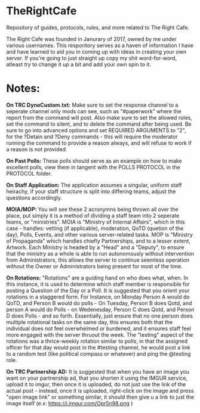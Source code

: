 # TheRightCafe
Repository of guides, protocols, rules, and more related to The Right Cafe.

The Right Cafe was founded in Janurary of 2017, owned by me under various usernames. This resporitory serves as a haven of information I have and have learned to aid you in coming up with ideas in creating your own server. If you're going to just straight up copy my shit word-for-word, atleast *try* to change it up a bit and add your own spin to it.

# Notes:

 **On TRC DynoCustom.txt:**
    Make sure to set the response channel to a seperate channel only mods can see, such as "#paperwork" where the report from the command will post. Also make sure to set the allowed roles, set the command to silent, and to delete the command after being used. Be sure to go into advanced options and set REQUIRED ARGUMENTS to "2", for the ?Detain and ?Deny commands - this will require the moderator running the command to provide a reason always, and will refuse to work if a reason is not provided.

 **On Past Polls:**
   These polls should serve as an example on how to make excellent polls, view them in tangent with the POLLS PROTOCOL in the PROTOCOL folder.

 **On Staff Application:**
   The application assumes a singular, uniform staff heirachy, if your staff structure is split into differing teams, adjust the questions accordingly.

 **MOIA/MOP:**
 You will see these 2 acronymns being thrown all over the place, put simply it is a method of dividing a staff team into 2 seperate teams, or "ministries". MOIA is "Ministry of Internal Affairs", which in this case - handles: vetting (if applicable), moderation, QoTD (quetion of the day), Polls, Events, and other various server-related tasks. MOP is "Ministry of Propaganda" which handles chiefly Partnerships, and to a lesser extent, Artwork. Each Ministry is headed by a "Head" and a "Deputy", to ensure that the ministry as a whole is able to run autonomously without intervention from Administrators, this allows the server to continue seemless operation without the Owner or Administrators being present for most of the time.

 **On Rotations:**
  "Rotations" are a guiding hand on who does what, when. In this instance, it is used to determine which staff member is responsible for posting a Question of the Day or a Poll. It is suggested that you orient your rotations in a staggered form. For Instance, on Monday Person A would do QoTD, and Person B would do polls - On Tuesday, Person B does Qotd, and person A would do Polls - on Wedenesday, Person C does Qotd, and Person D does Polls - and so forth. Essentially, just ensure that no one person does multiple rotational tasks on the same day, this ensures both that the individual does not feel overwhelmed or burdened, and it ensures staff feel more engaged with the server thruout the week. The "testing" aspect of the rotations was a thrice-weekly rotation similar to polls, in that the assigned officer for that day would post in the #testing channel, he would post a link to a random test (like political compass or whatever) and ping the @testing role.

 **On TRC Partnership AD:**
   It is suggested that when you have an image you want on your partnership ad, that you shorten it using the IMGUR service, upload it to imgur, then once it is uploaded, do not just use the link of the actual post - instead, once it is uploaded, right-click on the image and press "open image link" or something similar, it should then give u a link to just the image itself (e.x: https://i.imgur.com/Opr5n98.png )
